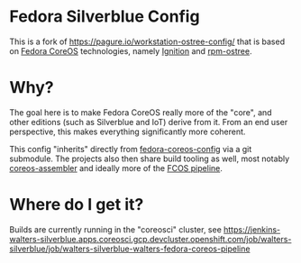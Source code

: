 Fedora Silverblue Config
===

This is a fork of https://pagure.io/workstation-ostree-config/
that is based on [Fedora CoreOS](https://coreos.fedoraproject.org/)
technologies, namely [Ignition](https://github.com/coreos/ignition)
and [rpm-ostree](https://github.com/coreos/rpm-ostree/).

Why?
===

The goal here is to make Fedora CoreOS really more of the "core",
and other editions (such as Silverblue and IoT) derive from it.
From an end user perspective, this makes everything significantly
more coherent.

This config "inherits" directly from [fedora-coreos-config](https://github.com/coreos/fedora-coreos-config)
via a git submodule. The projects also then share build tooling as well, most notably
[coreos-assembler](https://github.com/coreos/coreos-assembler/) and
ideally more of the [FCOS pipeline](https://github.com/coreos/fedora-coreos-pipeline).

Where do I get it?
===

Builds are currently running in the "coreosci" cluster, see
https://jenkins-walters-silverblue.apps.coreosci.gcp.devcluster.openshift.com/job/walters-silverblue/job/walters-silverblue-walters-fedora-coreos-pipeline
